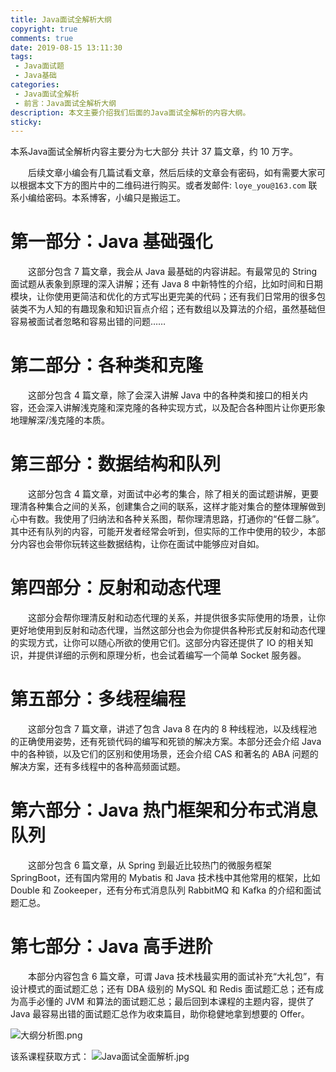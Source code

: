 ```yaml
---
title: Java面试全解析大纲
copyright: true
comments: true
date: 2019-08-15 13:11:30
tags:
 - Java面试题
 - Java基础
categories: 
 - Java面试全解析
 - 前言：Java面试全解析大纲
description: 本文主要介绍我们后面的Java面试全解析的内容大纲。
sticky:
---
```

本系Java面试全解析内容主要分为七大部分 共计 37 篇文章，约 10 万字。

&emsp;&emsp;后续文章小编会有几篇试看文章，然后后续的文章会有密码，如有需要大家可以根据本文下方的图片中的二维码进行购买。或者发邮件: `loye_you@163.com` 联系小编给密码。本系博客，小编只是搬运工。

# 第一部分：Java 基础强化

&emsp;&emsp;这部分包含 7 篇文章，我会从 Java 最基础的内容讲起。有最常见的 String 面试题从表象到原理的深入讲解；还有 Java 8 中新特性的介绍，比如时间和日期模块，让你使用更简洁和优化的方式写出更完美的代码；还有我们日常用的很多包装类不为人知的有趣现象和知识盲点介绍；还有数组以及算法的介绍，虽然基础但容易被面试者忽略和容易出错的问题……

# 第二部分：各种类和克隆

&emsp;&emsp;这部分包含 4 篇文章，除了会深入讲解 Java 中的各种类和接口的相关内容，还会深入讲解浅克隆和深克隆的各种实现方式，以及配合各种图片让你更形象地理解深/浅克隆的本质。

# 第三部分：数据结构和队列

&emsp;&emsp;这部分包含 4 篇文章，对面试中必考的集合，除了相关的面试题讲解，更要理清各种集合之间的关系，创建集合之间的联系，这样才能对集合的整体理解做到心中有数。我使用了归纳法和各种关系图，帮你理清思路，打通你的“任督二脉”。其中还有队列的内容，可能开发者经常会听到，但实际的工作中使用的较少，本部分内容也会带你玩转这些数据结构，让你在面试中能够应对自如。

# 第四部分：反射和动态代理

&emsp;&emsp;这部分会帮你理清反射和动态代理的关系，并提供很多实际使用的场景，让你更好地使用到反射和动态代理，当然这部分也会为你提供各种形式反射和动态代理的实现方式，让你可以随心所欲的使用它们。这部分内容还提供了 IO 的相关知识，并提供详细的示例和原理分析，也会试着编写一个简单 Socket 服务器。

# 第五部分：多线程编程

&emsp;&emsp;这部分包含 7 篇文章，讲述了包含 Java 8 在内的 8 种线程池，以及线程池的正确使用姿势，还有死锁代码的编写和死锁的解决方案。本部分还会介绍 Java 中的各种锁，以及它们的区别和使用场景，还会介绍 CAS 和著名的 ABA 问题的解决方案，还有多线程中的各种高频面试题。

# 第六部分：Java 热门框架和分布式消息队列

&emsp;&emsp;这部分包含 6 篇文章，从 Spring 到最近比较热门的微服务框架 SpringBoot，还有国内常用的 Mybatis 和 Java 技术栈中其他常用的框架，比如 Double 和 Zookeeper，还有分布式消息队列 RabbitMQ 和 Kafka 的介绍和面试题汇总。

# 第七部分：Java 高手进阶

&emsp;&emsp;本部分内容包含 6 篇文章，可谓 Java 技术栈最实用的面试补充“大礼包”，有设计模式的面试题汇总；还有 DBA 级别的 MySQL 和 Redis 面试题汇总；还有成为高手必懂的 JVM 和算法的面试题汇总；最后回到本课程的主题内容，提供了 Java 最容易出错的面试题汇总作为收束篇目，助你稳健地拿到想要的 Offer。

![大纲分析图.png](大纲分析图.png)

该系课程获取方式：
![Java面试全面解析.jpg](Java面试全面解析.jpg)